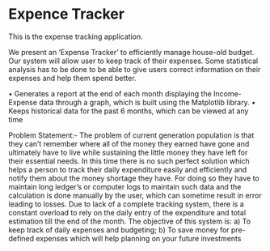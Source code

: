 # Expence Tracker

This is the expense tracking application.

We present an ‘Expense Tracker’ to efficiently manage house-old budget. Our system will allow user to keep track of their expenses. Some statistical analysis has to be done to be able to give users correct information on their expenses and help them spend better.

• Generates a report at the end of each month displaying the Income-Expense data through a graph, which is built using the Matplotlib library.
• Keeps historical data for the past 6 months, which can be viewed at any time

 Problem Statement:- 
 The problem of current generation population is that they can’t remember where all of the money they earned have gone and ultimately have to live while sustaining the little money they have left for their essential needs. In this time there is no such perfect solution which helps a person to track their daily expenditure easily and efficiently and notify them about the money shortage they have. For doing so they have to maintain long ledger’s or computer logs to maintain such data and the calculation is done manually by the user, which can sometime result in error leading to losses. Due to lack of a complete tracking system, there is a constant overload to rely on the daily entry of the expenditure and total estimation till the end of the month.
The objective of this system is: 
a) To keep track of daily expenses and budgeting; 
b) To save money for pre-defined expenses which will help planning on your future investments

